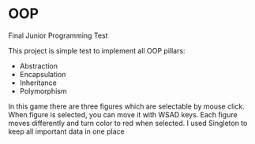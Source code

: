# OOP
 Final Junior Programming Test

This project is simple test to implement all OOP pillars:
- Abstraction
- Encapsulation
- Inheritance
- Polymorphism

In this game there are three figures which are selectable by mouse click. When figure is selected, you can move it with WSAD keys. Each figure moves differently and turn color to red when selected. I used Singleton to keep all important data in one place
